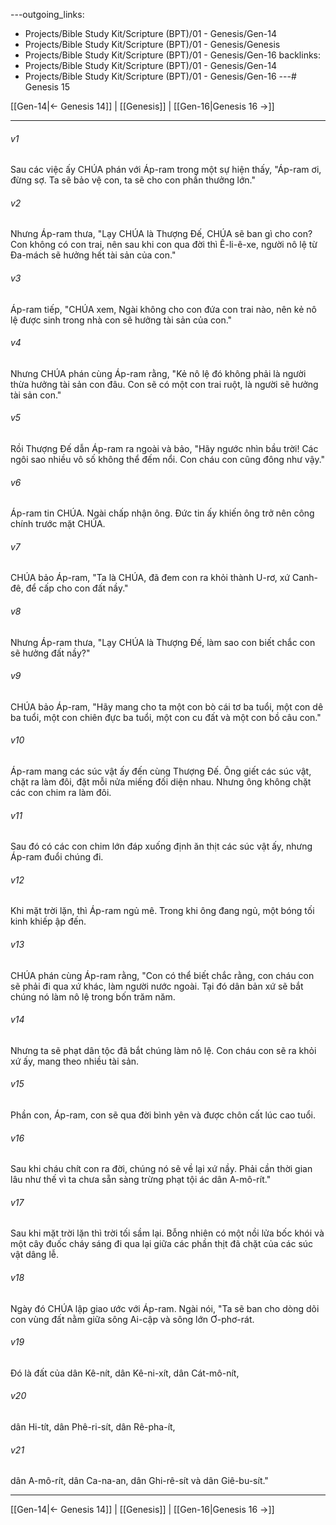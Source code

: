 ---outgoing_links:
  - Projects/Bible Study Kit/Scripture (BPT)/01 - Genesis/Gen-14
  - Projects/Bible Study Kit/Scripture (BPT)/01 - Genesis/Genesis
  - Projects/Bible Study Kit/Scripture (BPT)/01 - Genesis/Gen-16
backlinks:
  - Projects/Bible Study Kit/Scripture (BPT)/01 - Genesis/Gen-14
  - Projects/Bible Study Kit/Scripture (BPT)/01 - Genesis/Gen-16
---# Genesis 15

[[Gen-14|← Genesis 14]] | [[Genesis]] | [[Gen-16|Genesis 16 →]]
***



###### v1 
Sau các việc ấy CHÚA phán với Áp-ram trong một sự hiện thấy, "Áp-ram ơi, đừng sợ. Ta sẽ bảo vệ con, ta sẽ cho con phần thưởng lớn." 

###### v2 
Nhưng Áp-ram thưa, "Lạy CHÚA là Thượng Đế, CHÚA sẽ ban gì cho con? Con không có con trai, nên sau khi con qua đời thì Ê-li-ê-xe, người nô lệ từ Đa-mách sẽ hưởng hết tài sản của con." 

###### v3 
Áp-ram tiếp, "CHÚA xem, Ngài không cho con đứa con trai nào, nên kẻ nô lệ được sinh trong nhà con sẽ hưởng tài sản của con." 

###### v4 
Nhưng CHÚA phán cùng Áp-ram rằng, "Kẻ nô lệ đó không phải là người thừa hưởng tài sản con đâu. Con sẽ có một con trai ruột, là người sẽ hưởng tài sản con." 

###### v5 
Rồi Thượng Đế dẫn Áp-ram ra ngoài và bảo, "Hãy ngước nhìn bầu trời! Các ngôi sao nhiều vô số không thể đếm nổi. Con cháu con cũng đông như vậy." 

###### v6 
Áp-ram tin CHÚA. Ngài chấp nhận ông. Đức tin ấy khiến ông trở nên công chính trước mặt CHÚA. 

###### v7 
CHÚA bảo Áp-ram, "Ta là CHÚA, đã đem con ra khỏi thành U-rơ, xứ Canh-đê, để cấp cho con đất nầy." 

###### v8 
Nhưng Áp-ram thưa, "Lạy CHÚA là Thượng Đế, làm sao con biết chắc con sẽ hưởng đất nầy?" 

###### v9 
CHÚA bảo Áp-ram, "Hãy mang cho ta một con bò cái tơ ba tuổi, một con dê ba tuổi, một con chiên đực ba tuổi, một con cu đất và một con bồ câu con." 

###### v10 
Áp-ram mang các súc vật ấy đến cùng Thượng Đế. Ông giết các súc vật, chặt ra làm đôi, đặt mỗi nửa miếng đối diện nhau. Nhưng ông không chặt các con chim ra làm đôi. 

###### v11 
Sau đó có các con chim lớn đáp xuống định ăn thịt các súc vật ấy, nhưng Áp-ram đuổi chúng đi. 

###### v12 
Khi mặt trời lặn, thì Áp-ram ngủ mê. Trong khi ông đang ngủ, một bóng tối kinh khiếp ập đến. 

###### v13 
CHÚA phán cùng Áp-ram rằng, "Con có thể biết chắc rằng, con cháu con sẽ phải đi qua xứ khác, làm người nước ngoài. Tại đó dân bản xứ sẽ bắt chúng nó làm nô lệ trong bốn trăm năm. 

###### v14 
Nhưng ta sẽ phạt dân tộc đã bắt chúng làm nô lệ. Con cháu con sẽ ra khỏi xứ ấy, mang theo nhiều tài sản. 

###### v15 
Phần con, Áp-ram, con sẽ qua đời bình yên và được chôn cất lúc cao tuổi. 

###### v16 
Sau khi cháu chít con ra đời, chúng nó sẽ về lại xứ nầy. Phải cần thời gian lâu như thế vì ta chưa sẵn sàng trừng phạt tội ác dân A-mô-rít." 

###### v17 
Sau khi mặt trời lặn thì trời tối sầm lại. Bỗng nhiên có một nồi lửa bốc khói và một cây đuốc cháy sáng đi qua lại giữa các phần thịt đã chặt của các súc vật dâng lễ. 

###### v18 
Ngày đó CHÚA lập giao ước với Áp-ram. Ngài nói, "Ta sẽ ban cho dòng dõi con vùng đất nằm giữa sông Ai-cập và sông lớn Ơ-phơ-rát. 

###### v19 
Đó là đất của dân Kê-nít, dân Kê-ni-xít, dân Cát-mô-nít, 

###### v20 
dân Hi-tít, dân Phê-ri-sít, dân Rê-pha-ít, 

###### v21 
dân A-mô-rít, dân Ca-na-an, dân Ghi-rê-sít và dân Giê-bu-sít."

***
[[Gen-14|← Genesis 14]] | [[Genesis]] | [[Gen-16|Genesis 16 →]]
